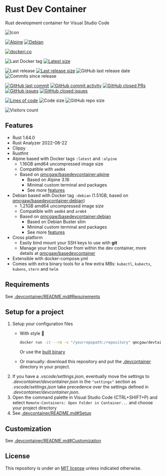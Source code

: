 # Rust Dev Container

Rust development container for Visual Studio Code

![Icon](https://github.com/qdm12/rustdevcontainer/raw/main/icon.svg)

[![Alpine](https://github.com/qdm12/rustdevcontainer/actions/workflows/alpine.yml/badge.svg)](https://github.com/qdm12/rustdevcontainer/actions/workflows/alpine.yml)
[![Debian](https://github.com/qdm12/rustdevcontainer/actions/workflows/debian.yml/badge.svg)](https://github.com/qdm12/rustdevcontainer/actions/workflows/debian.yml)

[![dockeri.co](https://dockeri.co/image/qmcgaw/rustdevcontainer)](https://hub.docker.com/r/qmcgaw/rustdevcontainer)

![Last Docker tag](https://img.shields.io/docker/v/qmcgaw/rustdevcontainer?sort=semver&label=Last%20Docker%20tag)
[![Latest size](https://img.shields.io/docker/image-size/qmcgaw/rustdevcontainer/latest?label=Latest%20image)](https://hub.docker.com/r/qmcgaw/rustdevcontainer/tags)

![Last release](https://img.shields.io/github/release/qdm12/rustdevcontainer?label=Last%20release)
[![Last release size](https://img.shields.io/docker/image-size/qmcgaw/rustdevcontainer?sort=semver&label=Last%20released%20image)](https://hub.docker.com/r/qmcgaw/rustdevcontainer/tags?page=1&ordering=last_updated)
![GitHub last release date](https://img.shields.io/github/release-date/qdm12/rustdevcontainer?label=Last%20release%20date)
![Commits since release](https://img.shields.io/github/commits-since/qdm12/rustdevcontainer/latest?sort=semver)

[![GitHub last commit](https://img.shields.io/github/last-commit/qdm12/rustdevcontainer.svg)](https://github.com/qdm12/rustdevcontainer/commits/main)
[![GitHub commit activity](https://img.shields.io/github/commit-activity/y/qdm12/rustdevcontainer.svg)](https://github.com/qdm12/rustdevcontainer/graphs/contributors)
[![GitHub closed PRs](https://img.shields.io/github/issues-pr-closed/qdm12/rustdevcontainer.svg)](https://github.com/qdm12/rustdevcontainer/pulls?q=is%3Apr+is%3Aclosed)
[![GitHub issues](https://img.shields.io/github/issues/qdm12/rustdevcontainer.svg)](https://github.com/qdm12/rustdevcontainer/issues)
[![GitHub closed issues](https://img.shields.io/github/issues-closed/qdm12/rustdevcontainer.svg)](https://github.com/qdm12/rustdevcontainer/issues?q=is%3Aissue+is%3Aclosed)

[![Lines of code](https://img.shields.io/tokei/lines/github/qdm12/rustdevcontainer)](https://github.com/qdm12/rustdevcontainer)
![Code size](https://img.shields.io/github/languages/code-size/qdm12/rustdevcontainer)
![GitHub repo size](https://img.shields.io/github/repo-size/qdm12/rustdevcontainer)

![Visitors count](https://visitor-badge.laobi.icu/badge?page_id=rustdevcontainer.readme)

## Features

- Rust 1.64.0
- Rust Analyzer 2022-08-22
- Clippy
- Rustfmt
- Alpine based with Docker tags `:latest` and `:alpine`
  - 1.16GB amd64 uncompressed image size
  - Compatible with `amd64`
  - Based on [qmcgaw/basedevcontainer:alpine](https://github.com/qdm12/basedevcontainer)
    - Based on Alpine 3.16
    - Minimal custom terminal and packages
    - See more [features](https://github.com/qdm12/basedevcontainer#features)
- Debian based with Docker tag `:debian` (1.51GB, based on [qmcgaw/basedevcontainer:debian](https://github.com/qdm12/basedevcontainer))
  - 1.21GB amd64 uncompressed image size
  - Compatible with `amd64` and `arm64`
  - Based on [qmcgaw/basedevcontainer:debian](https://github.com/qdm12/basedevcontainer)
    - Based on Debian Buster slim
    - Minimal custom terminal and packages
    - See more [features](https://github.com/qdm12/basedevcontainer#features)
- Cross platform
  - Easily bind mount your SSH keys to use with **git**
  - Manage your host Docker from within the dev container, more details at [qmcgaw/basedevcontainer](https://github.com/qdm12/basedevcontainer#features)
- Extensible with docker-compose.yml
- Comes with extra binary tools for a few extra MBs: `kubectl`, `kubectx`, `kubens`, `stern` and `helm`

## Requirements

See [.devcontainer/README.md#Requirements](.devcontainer/README.md#Requirements)

## Setup for a project

1. Setup your configuration files
    - With style 💯

        ```sh
        docker run -it --rm -v "/yourrepopath:/repository" qmcgaw/devtainr:v0.2.0 -dev rust -path /repository -name projectname
        ```

        Or use the [built binary](https://github.com/qdm12/devtainr#binary)
    - Or manually: download this repository and put the [.devcontainer](.devcontainer) directory in your project.
1. If you have a *.vscode/settings.json*, eventually move the settings to *.devcontainer/devcontainer.json* in the `"settings"` section as *.vscode/settings.json* take precedence over the settings defined in *.devcontainer/devcontainer.json*.
1. Open the command palette in Visual Studio Code (CTRL+SHIFT+P) and select `Remote-Containers: Open Folder in Container...` and choose your project directory
1. See [.devcontainer/README.md#Setup](.devcontainer/README.md#Setup)

## Customization

See [.devcontainer/README.md#Customization](.devcontainer/README.md#Customization)

## License

This repository is under an [MIT license](https://github.com/qdm12/rustdevcontainer/main/LICENSE) unless indicated otherwise.
